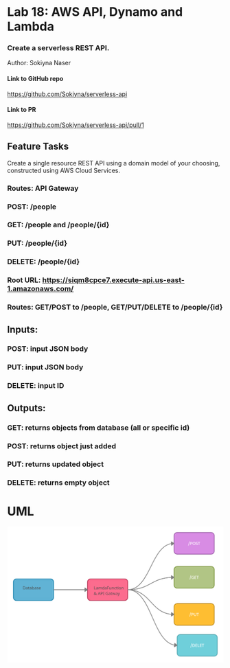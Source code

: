 # Lab 18: AWS API, Dynamo and Lambda


### Create a serverless REST API.

Author: Sokiyna Naser

#### Link to GitHub repo
https://github.com/Sokiyna/serverless-api

#### Link to PR

https://github.com/Sokiyna/serverless-api/pull/1

## Feature Tasks
Create a single resource REST API using a domain model of your choosing, constructed using AWS Cloud Services.

### Routes: API Gateway
### POST: /people
### GET: /people and /people/{id}
### PUT: /people/{id}
### DELETE: /people/{id}
### Root URL: https://siqm8cpce7.execute-api.us-east-1.amazonaws.com/
### Routes: GET/POST to /people, GET/PUT/DELETE to /people/{id}

## Inputs:

### POST: input JSON body
### PUT: input JSON body
### DELETE: input ID

## Outputs:

### GET: returns objects from database (all or specific id)
### POST: returns object just added
### PUT: returns updated object
### DELETE: returns empty object

# UML

![18](./18.png)